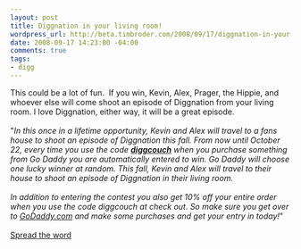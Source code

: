 ```yaml
--- 
layout: post
title: Diggnation in your living room!
wordpress_url: http://beta.timbroder.com/2008/09/17/diggnation-in-your-living-room/
date: 2008-09-17 14:23:00 -04:00
comments: true
tags: 
- digg
---
```

This could be a lot of fun.&nbsp; If you win, Kevin, Alex, Prager, the Hippie, and whoever else will come shoot an episode of Diggnation from your living room. I love Diggnation, either way, it will be a great episode.<br />
<br />
"<i>In this once in a lifetime opportunity, Kevin and Alex will travel to a fans house to shoot an episode of Diggnation this fall. From now until October 22, every time you use the code <b><a href="http://www.godaddy.com/" target="new">diggcouch</a></b> when you purchase something from Go Daddy you are automatically entered to win. Go Daddy will choose one lucky winner at random. This fall, Kevin and Alex will travel to their house to shoot an episode of Diggnation in their living room.</i><br />
<br />
<i>In addition to entering the contest you also get 10% off your entire order when you use the code diggcouch at check out. So make sure you get over to <a href="http://www.godaddy.com/" target="new">GoDaddy.com</a> and make some purchases and get your entry in today!</i>"<br />
<br />
<a href="http://revision3.com/blog/2008/09/15/kevin-and-alex-in-your-living-room/">Spread the word</a>
